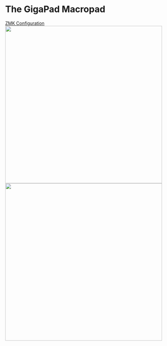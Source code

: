 # The GigaPad Macropad
[ZMK Configuration](https://github.com/ubiqueIoT/zmk-config-gigapad)
<img src="https://github.com/ubiqueIoT/GigaPad/assets/8181497/a15fc941-54bb-4c40-9294-5e67a622507c" width="500">
</br>
<img src="https://github.com/ubiqueIoT/GigaPad/assets/8181497/59dac0b4-4563-48e2-9a0e-661e131de27c" width="500">
